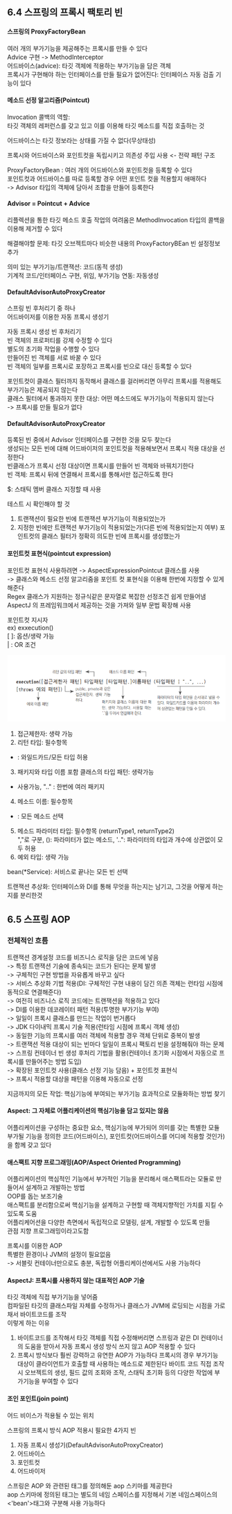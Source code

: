 ## 6.4 스프링의 프록시 팩토리 빈

#### 스프링의 ProxyFactoryBean
여러 개의 부가기능을 제공해주는 프록시를 만들 수 있다<br>
Advice 구현 -> MethodInterceptor<br>
어드바이스(advice): 타깃 객체에 적용하는 부가기능을 담은 객체<br>
프록시가 구현해야 하는 인터페이스를 만들 필요가 없어진다: 인터페이스 자동 검출 기능이 있다

#### 메소드 선정 알고리즘(Pointcut)
Invocation 콜백의 역할:<br>
타깃 객체의 레퍼런스를 갖고 있고 이를 이용해 타깃 메소드를 직접 호출하는 것

어드바이스는 타깃 정보라는 상태를 가질 수 없다(무상태성)

프록시와 어드바이스와 포인트컷을 독립시키고 의존성 주입 사용 <- 전략 패턴 구조

ProxyFactoryBean : 여러 개의 어드바이스와 포인트컷을 등록할 수 있다<br>
포인트컷과 어드바이스를 따로 등록할 경우 어떤 포인트 컷을 적용할지 애매하다<br>
-> Advisor 타입의 객체에 담아서 조합을 만들어 등록한다

#### Advisor = Pointcut + Advice

리플렉션을 통한 타깃 메소드 호출 작업의 여려움은 MethodInvocation 타입의 콜백을 이용해 제거할 수 있다

해결해야할 문제: 타깃 오브젝트마다 비슷한 내용의 ProxyFactoryBEan 빈 설정정보 추가

의미 있는 부가기능/트랜잭션: 코드(동적 생성)<br>
기계적 코드/인터페이스 구현, 위임, 부가기능 연동: 자동생성

#### DefaultAdvisorAutoProxyCreator
스프링 빈 후처리기 중 하나<br>
어드바이저를 이용한 자동 프록시 생성기

자동 프록시 생성 빈 후처리기<br>
빈 객체의 프로퍼티를 강제 수정할 수 있다<br>
별도의 초기화 작업을 수행할 수 있다<br>
만들어진 빈 객체를 서로 바꿀 수 있다<br>
빈 객체의 일부를 프록시로 포장하고 프록시를 빈으로 대신 등록할 수 있다

포인트컷이 클래스 필터까지 동작해서 클래스를 걸러버리면 아무리 프록시를 적용해도 부가기능은 제공되지 않는다<br>
클래스 필터에서 통과하지 못한 대상: 어떤 메소드에도 부가기능이 적용되지 않는다<br>
-> 프록시를 만들 필요가 없다

#### DefaultAdvisorAutoProxyCreator
등록된 빈 중에서 Advisor 인터페이스를 구현한 것을 모두 찾는다<br>
생성되는 모든 빈에 대해 어드바이저의 포인트컷을 적용해보면서 프록시 적용 대상을 선정한다<br>
빈클래스가 프록시 선정 대상이면 프록시를 만들어 빈 객체와 바꿔치기한다<br>
빈 객체: 프록시 뒤에 연결해서 프록시를 통해서만 접근하도록 한다

$: 스태틱 멤버 클래스 지정할 때 사용

테스트 시 확인해야 할 것
1. 트랜잭션이 필요한 빈에 트랜잭션 부가기능이 적용되었는가
2. 지정한 빈에만 트랜잭션 부가기능이 적용되었는가(다른 빈에 적용되었는지 여부)
   포인트컷의 클래스 필터가 정확히 의도한 빈에 프록시를 생성했는가

#### 포인트컷 표현식(pointcut expression)
포인트컷 표현식 사용하려면 -> AspectExpressionPointcut 클래스를 사용<br>
-> 클래스와 메소드 선정 알고리줌을 포인트 컷 표현식을 이용해 한번에 지정할 수 있게 해준다<br>
Regex 클래스가 지원하는 정규식같은 문자열로 복잡한 선정조건 쉽게 만들어냄<br>
AspectJ 의 프레임워크에서 제공하는 것을 가져와 일부 문법 확장해 사용

포인트컷 지시자<br>
ex) exxecution()<br>
[ ]: 옵션/생략 가능<br>
| : OR 조건

![img.png](image/pointcut.png)

1. 접근제한자: 생략 가능
2. 리턴 타입: 필수항목
* : 와일드카드/모든 타입 허용
3. 패키지와 타입 이름 포함 클래스의 타입 패턴: 생략가능
* 사용가능, ".." : 한번에 여러 패키지
4. 메소드 이름: 필수항목
* : 모든 메소드 선택
5. 메소드 파라미터 타입: 필수항목
   (returnType1, returnType2)<br>
   ","로 구분, (): 파라미터가 없는 메소드, '..": 파라미터의 타입과 개수에 상관없이 모두 허용
6. 예외 타입: 생략 가능

bean(*Service): 서비스로 끝나는 모든 빈 선택

트랜잭션 추상화: 인터페이스와 DI를 통해 무엇을 하는지는 남기고, 그것을 어떻게 하는지를 분리한것

## 6.5 스프링 AOP

### 전체적인 흐름
트랜잭션 경계설정 코드를 비즈니스 로직을 담은 코드에 넣음<br>
-> 특정 트랜잭션 기술에 종속되는 코드가 된다는 문제 발생<br>
-> 구체적인 구현 방법을 자유롭게 바꾸고 싶다<br>
-> 서비스 추상화 기법 적용(DI: 구체적인 구현 내용이 담긴 의존 객체는 런타임 시점에 동적으로 연결해준다)<br>
-> 여전히 비즈니스 로직 코드에는 트랜잭션을 적용하고 있다<br>
-> DI를 이용한 데코레이터 패턴 적용(투명한 부가기능 부여)<br>
-> 일일이 프록시 클래스를 만드는 작업이 번거롭다<br>
-> JDK 다이내믹 프록시 기술 적용(런타임 시점에 프록시 객체 생성)<br>
-> 동일한 기능의 프록시를 여러 객체에 적용할 경우 객체 단위로 중복이 발생<br>
-> 트랜잭션 적용 대상이 되는 빈마다 일일이 프록시 팩토리 빈을 설정해줘야 하는 문제<br>
-> 스프링 컨테이너 빈 생성 후처리 기법을 활용(컨테이너 초기화 시점에서 자동으로 프록시를 만들어주는 방법 도입)<br>
-> 확장된 포인트컷 사용(클래스 선정 기능 담음) + 포인트컷 표현식<br>
-> 프록시 적용할 대상을 패턴을 이용해 자동으로 선정

지금까지의 모든 작업: 핵심기능에 부여되는 부가기능 효과적으로 모듈화하는 방법 찾기

#### Aspect: 그 자체로 어플리케이션의 핵심기능을 담고 있지는 않음
어플리케이션을 구성하는 중요한 요소, 핵심기능에 부가되어 의미를 갖는 특별한 모듈<br>
부가될 기능을 정의한 코드(어드바이스), 포인트컷(어드바이스를 어디에 적용할 것인가)을 함께 갖고 있다

#### 애스팩트 지향 프로그래밍(AOP/Aspect Oriented  Programming)
어플리케이션의 핵심적인 기능에서 부가적인 기능을 분리해서 애스팩트라는 모듈로 만들어서 설계하고 개발하는 방법<br>
OOP를 돕는 보조기술<br>
애스팩트를 분리함으로써 핵심기능을 설계하고 구현할 때 객체지향적인 가치를 지킬 수 있도록 도움<br>
어플리케어션을 다양한 측면에서 독립적으로 모델링, 설계, 개발할 수 있도록 만듦<br>
관점 지향 프로그래밍이라고도함

프록시를 이용한 AOP<br>
특별한 환경이나 JVM의 설정이 필요없음<br>
-> 서블릿 컨테이너만으로도 충분, 독립형 어플리케이션에서도 사용 가능하다


#### AspectJ: 프록시를 사용하지 않는 대표적인 AOP 기술
타깃 객체에 직접 부가기능을 넣어줌<br>
컴파일된 타깃의 클래스파일  자체를 수정하거나 클래스가 JVM에 로딩되는 시점을 가로채서 바이트코드를 조작<br>
이렇게 하는 이유<br>
1. 바이트코드를 조작해서 타깃 객체를 직접 수정해버리면 스프링과 같은 DI 컨테이너의 도움을 받아서 자동 프록시 생성 방식 쓰지 않고 AOP 적용할 수 있다
2. 프록시 방식보다 훨씬 강력하고 유연한 AOP가 가능하다
   프록시의 경우 부가기능 대상이 클라이언트가 호출할 때 사용하는 메소드로 제한된다
   바이트 코드 직접 조작 시 오브젝트의 생성, 필드 값의 조회와 조작,  스태틱 초기화 등의 다양한 작업에 부가기능을 부여할 수 있다

#### 조인 포인트(join point)
어드 비이스가 적용될 수 있는 위치

스프링의 프록시 방식 AOP 적용시 필요한 4가지 빈
1. 자동 프록시 생성기(DefaultAdvisorAutoProxyCreator)
2. 어드바이스
3. 포인트컷
4. 어드바이저

스프링은 AOP 와 관련된 태그를 정의해둔 aop 스키마를 제공한다<br>
aop 스키마에 정의된 태그는 별도의 네임 스페이스를 지정해서 기본 네임스페이스의 <'bean'>태그와 구분해 사용 가능하다
